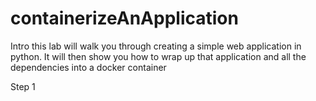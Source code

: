 # containerizeAnApplication

Intro this lab will walk you through creating a simple web application in python. It will then show you how to wrap up that application and all the dependencies into a docker container

Step 1
